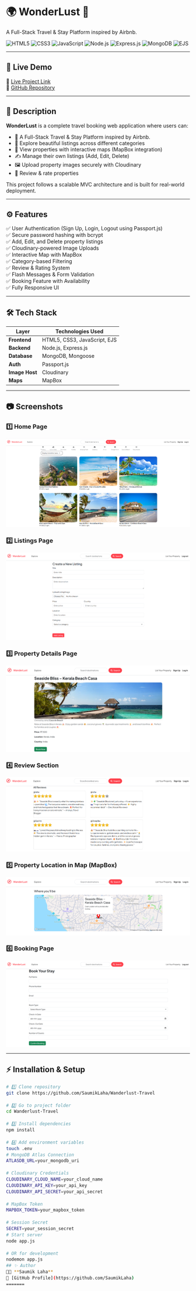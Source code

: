 
# 🌍 WonderLust 🏡  
A Full-Stack Travel & Stay Platform inspired by Airbnb.

![HTML5](https://img.shields.io/badge/HTML5-E34F26?style=flat-square&logo=html5&logoColor=white)
![CSS3](https://img.shields.io/badge/CSS3-1572B6?style=flat-square&logo=css3&logoColor=white)
![JavaScript](https://img.shields.io/badge/JavaScript-F7DF1E?style=flat-square&logo=javascript&logoColor=black)
![Node.js](https://img.shields.io/badge/Node.js-339933?style=flat-square&logo=nodedotjs&logoColor=white)
![Express.js](https://img.shields.io/badge/Express.js-000000?style=flat-square&logo=express&logoColor=white)
![MongoDB](https://img.shields.io/badge/MongoDB-4EA94B?style=flat-square&logo=mongodb&logoColor=white)
![EJS](https://img.shields.io/badge/EJS-8C8C8C?style=flat-square&logo=javascript&logoColor=white)

---

## 🚀 Live Demo  
🔗 [Live Project Link](https://wanderlust-travel-kq1k.onrender.com/listings)  
🔗 [GitHub Repository](https://github.com/SaumikLaha/Wanderlust-Travel)

---

## 📌 Description  
**WonderLust** is a complete travel booking web application where users can:
- 🏡 A Full-Stack Travel & Stay Platform inspired by Airbnb.
- 🏡 Explore beautiful listings across different categories  
- 📍 View properties with interactive maps (MapBox integration)  
- ✍️ Manage their own listings (Add, Edit, Delete)  
- 🖼️ Upload property images securely with Cloudinary  
- 💬 Review & rate properties  

This project follows a scalable MVC architecture and is built for real-world deployment.

---

## ⚙️ Features  

✅ User Authentication (Sign Up, Login, Logout using Passport.js)  
✅ Secure password hashing with bcrypt  
✅ Add, Edit, and Delete property listings  
✅ Cloudinary-powered Image Uploads  
✅ Interactive Map with MapBox  
✅ Category-based Filtering  
✅ Review & Rating System  
✅ Flash Messages & Form Validation  
✅ Booking Feature with Availability  
✅ Fully Responsive UI  

---

## 🛠 Tech Stack  

| Layer         | Technologies Used                     |
|---------------|----------------------------------------|
| **Frontend**  | HTML5, CSS3, JavaScript, EJS           |
| **Backend**   | Node.js, Express.js                    |
| **Database**  | MongoDB, Mongoose                      |
| **Auth**      | Passport.js                            |
| **Image Host**| Cloudinary                             |
| **Maps**      | MapBox                                 |

---

## 📷 Screenshots  

### 1️⃣ Home Page  
![Home](screenshots/home.png)

### 2️⃣ Listings Page  
![Listings](screenshots/listings.png)

### 3️⃣ Property Details Page  
![Property](screenshots/property.png)

### 4️⃣ Review Section  
![Reviews](screenshots/review.png)

### 5️⃣ Property Location in Map (MapBox)  
![Map](screenshots/mapbox.png)

### 6️⃣ Booking Page  
![Booking](screenshots/booking.png)

---

## ⚡ Installation & Setup  

```bash
# 1️⃣ Clone repository
git clone https://github.com/SaumikLaha/Wanderlust-Travel

# 2️⃣ Go to project folder
cd Wanderlust-Travel

# 3️⃣ Install dependencies
npm install

# 4️⃣ Add environment variables
touch .env
# MongoDB Atlas Connection
ATLASDB_URL=your_mongodb_uri

# Cloudinary Credentials
CLOUDINARY_CLOUD_NAME=your_cloud_name
CLOUDINARY_API_KEY=your_api_key
CLOUDINARY_API_SECRET=your_api_secret

# MapBox Token
MAPBOX_TOKEN=your_mapbox_token

# Session Secret
SECRET=your_session_secret
# Start server
node app.js

# OR for development
nodemon app.js
## ✨ Author  
👨‍💻 **Saumik Laha**  
🔗 [GitHub Profile](https://github.com/SaumikLaha)
=======
